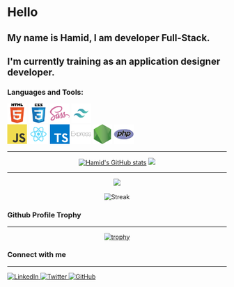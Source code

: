 # Hello

## My name is Hamid, I am developer Full-Stack.
## I'm currently training as an application designer developer.

### Languages and Tools:

<code><img height="45" src="https://raw.githubusercontent.com/github/explore/80688e429a7d4ef2fca1e82350fe8e3517d3494d/topics/html/html.png"></code>
<code><img height="45" src="https://raw.githubusercontent.com/github/explore/80688e429a7d4ef2fca1e82350fe8e3517d3494d/topics/css/css.png"></code>
<code><img height="45" src="https://raw.githubusercontent.com/github/explore/80688e429a7d4ef2fca1e82350fe8e3517d3494d/topics/sass/sass.png"></code>
<code><img height="45" src="https://raw.githubusercontent.com/github/explore/80688e429a7d4ef2fca1e82350fe8e3517d3494d/topics/tailwind/tailwind.png"></code>
<br/>
<code><img height="45" src="https://raw.githubusercontent.com/github/explore/80688e429a7d4ef2fca1e82350fe8e3517d3494d/topics/javascript/javascript.png"></code>
<code><img height="45" src="https://raw.githubusercontent.com/github/explore/80688e429a7d4ef2fca1e82350fe8e3517d3494d/topics/react/react.png"></code>
<code><img height="45" src="https://raw.githubusercontent.com/github/explore/80688e429a7d4ef2fca1e82350fe8e3517d3494d/topics/typescript/typescript.png"></code>
<code><img height="45" src="https://raw.githubusercontent.com/github/explore/80688e429a7d4ef2fca1e82350fe8e3517d3494d/topics/express/express.png"></code>
<code><img height="45" src="https://raw.githubusercontent.com/github/explore/80688e429a7d4ef2fca1e82350fe8e3517d3494d/topics/nodejs/nodejs.png"></code>
<code><img height="45" src="https://raw.githubusercontent.com/github/explore/80688e429a7d4ef2fca1e82350fe8e3517d3494d/topics/php/php.png"></code>

---

<section align="center">
<a href="https://github.com/IdurarDev/"><img height="150em" src="https://github-readme-stats.vercel.app/api?username=IdurarDev&show_icons=true&include_all_commits=true&theme=algolia" alt="Hamid's GitHub stats"/></a>
<a href="https://github.com/IdurarDev/"><img height="150em" src="https://github-readme-stats.vercel.app/api/top-langs/?username=IdurarDev&layout=compact&langs_count=10&include_all_commits=true&count_private=true&show_icons=true&theme=github_dark" /></a>
</section>
  
---

<section align="center">

<a href="https://wakatime.com/@IdurarDev"><img height="150em" src="https://github-readme-stats.vercel.app/api/wakatime?username=IdurarDev&layout=compact&include_all_commits=true&count_private=true&show_icons=true&theme=radical"/></a>


![Streak](https://github-readme-streak-stats.herokuapp.com/?user=IdurarDev&hide_border=true&theme=algolia)

</section>
  
### Github Profile Trophy
---
<section align="center">
  
[![trophy](https://github-profile-trophy.vercel.app/?username=IdurarDev&theme=onestar&row=2&column=3)](https://github.com/IdurarDev)
  
</section>

### Connect with me 

---

<a href="https://www.linkedin.com/in/hamiddev78/" target="_blank">
  <img src="https://img.shields.io/static/v1?style=for-the-badge&label=LinkedIn&labelColor=silver&logo=linkedin&logoColor=blue&message=hamiddev78&color=blue&link=https://linkedin.com/in/hamiddev78" alt="LinkedIn" />
</a>
<a href="https://twitter.com/hamid_idurar" target="_blank">
  <img src="https://img.shields.io/static/v1?style=for-the-badge&label=Twitter&labelColor=silver&logo=twitter&logoColor=blue&message=hamid_idurar&color=blue&link=https://twitter.com/hamid_idurar" alt="Twitter"/>
</a>
<a href="https://github.com/IdurarDev/">
    <img src="https://img.shields.io/static/v1?style=for-the-badge&label=GitHub&labelColor=silver&logo=github&logoColor=black&message=IdurarDev&color=black&link=https://github.com/IdurarDev" alt="GitHub" />
</a>
